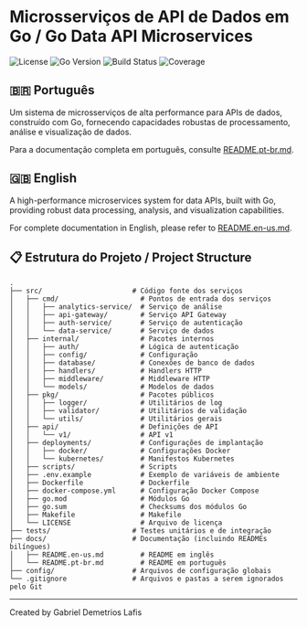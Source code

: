 # Microsserviços de API de Dados em Go / Go Data API Microservices

![License](https://img.shields.io/badge/license-MIT-blue.svg)
![Go Version](https://img.shields.io/badge/go-1.18+-00ADD8.svg)
![Build Status](https://img.shields.io/badge/build-passing-brightgreen.svg)
![Coverage](https://img.shields.io/badge/coverage-85%25-brightgreen.svg)

## 🇧🇷 Português

Um sistema de microsserviços de alta performance para APIs de dados, construído com Go, fornecendo capacidades robustas de processamento, análise e visualização de dados.

Para a documentação completa em português, consulte [README.pt-br.md](docs/README.pt-br.md).

## 🇬🇧 English

A high-performance microservices system for data APIs, built with Go, providing robust data processing, analysis, and visualization capabilities.

For complete documentation in English, please refer to [README.en-us.md](docs/README.en-us.md).

## 📋 Estrutura do Projeto / Project Structure

```
.
├── src/                      # Código fonte dos serviços
│   ├── cmd/                    # Pontos de entrada dos serviços
│   │   ├── analytics-service/  # Serviço de análise
│   │   ├── api-gateway/        # Serviço API Gateway
│   │   ├── auth-service/       # Serviço de autenticação
│   │   └── data-service/       # Serviço de dados
│   ├── internal/               # Pacotes internos
│   │   ├── auth/               # Lógica de autenticação
│   │   ├── config/             # Configuração
│   │   ├── database/           # Conexões de banco de dados
│   │   ├── handlers/           # Handlers HTTP
│   │   ├── middleware/         # Middleware HTTP
│   │   └── models/             # Modelos de dados
│   ├── pkg/                    # Pacotes públicos
│   │   ├── logger/             # Utilitários de log
│   │   ├── validator/          # Utilitários de validação
│   │   └── utils/              # Utilitários gerais
│   ├── api/                    # Definições de API
│   │   └── v1/                 # API v1
│   ├── deployments/            # Configurações de implantação
│   │   ├── docker/             # Configurações Docker
│   │   └── kubernetes/         # Manifestos Kubernetes
│   ├── scripts/                # Scripts
│   ├── .env.example            # Exemplo de variáveis de ambiente
│   ├── Dockerfile              # Dockerfile
│   ├── docker-compose.yml      # Configuração Docker Compose
│   ├── go.mod                  # Módulos Go
│   ├── go.sum                  # Checksums dos módulos Go
│   ├── Makefile                # Makefile
│   └── LICENSE                 # Arquivo de licença
├── tests/                    # Testes unitários e de integração
├── docs/                     # Documentação (incluindo READMEs bilíngues)
│   ├── README.en-us.md         # README em inglês
│   └── README.pt-br.md         # README em português
├── config/                   # Arquivos de configuração globais
└── .gitignore                # Arquivos e pastas a serem ignorados pelo Git
```

---

Created by Gabriel Demetrios Lafis

